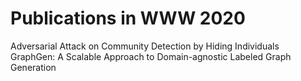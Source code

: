 # Publications in WWW 2020

Adversarial Attack on Community Detection by Hiding Individuals
GraphGen: A Scalable Approach to Domain-agnostic Labeled Graph Generation
